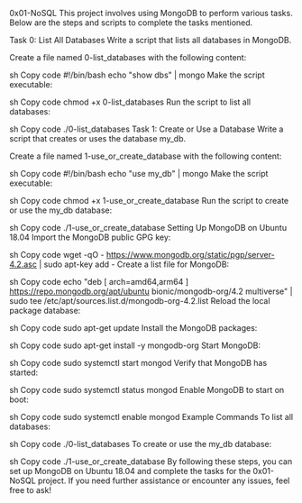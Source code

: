 0x01-NoSQL
This project involves using MongoDB to perform various tasks. Below are the steps and scripts to complete the tasks mentioned.

Task 0: List All Databases
Write a script that lists all databases in MongoDB.

Create a file named 0-list_databases with the following content:

sh
Copy code
#!/bin/bash
echo "show dbs" | mongo
Make the script executable:

sh
Copy code
chmod +x 0-list_databases
Run the script to list all databases:

sh
Copy code
./0-list_databases
Task 1: Create or Use a Database
Write a script that creates or uses the database my_db.

Create a file named 1-use_or_create_database with the following content:

sh
Copy code
#!/bin/bash
echo "use my_db" | mongo
Make the script executable:

sh
Copy code
chmod +x 1-use_or_create_database
Run the script to create or use the my_db database:

sh
Copy code
./1-use_or_create_database
Setting Up MongoDB on Ubuntu 18.04
Import the MongoDB public GPG key:

sh
Copy code
wget -qO - https://www.mongodb.org/static/pgp/server-4.2.asc | sudo apt-key add -
Create a list file for MongoDB:

sh
Copy code
echo "deb [ arch=amd64,arm64 ] https://repo.mongodb.org/apt/ubuntu bionic/mongodb-org/4.2 multiverse" | sudo tee /etc/apt/sources.list.d/mongodb-org-4.2.list
Reload the local package database:

sh
Copy code
sudo apt-get update
Install the MongoDB packages:

sh
Copy code
sudo apt-get install -y mongodb-org
Start MongoDB:

sh
Copy code
sudo systemctl start mongod
Verify that MongoDB has started:

sh
Copy code
sudo systemctl status mongod
Enable MongoDB to start on boot:

sh
Copy code
sudo systemctl enable mongod
Example Commands
To list all databases:

sh
Copy code
./0-list_databases
To create or use the my_db database:

sh
Copy code
./1-use_or_create_database
By following these steps, you can set up MongoDB on Ubuntu 18.04 and complete the tasks for the 0x01-NoSQL project. If you need further assistance or encounter any issues, feel free to ask!







